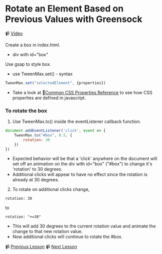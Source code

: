 # Rotate an Element Based on Previous Values with Greensock

📹 [Video](https://egghead.io/lessons/greensock-rotate-an-element-based-on-previous-values-with-greensock)

Create a box in index.html.
- div with id="box"

Use gsap to style box.
- use TweenMax.set() - syntax
```js
TweenMax.set("selectedElement", {properties})
```
- Take a look at 🤔[Common CSS Properties Reference](https://developer.mozilla.org/en-US/docs/Web/CSS/CSS_Properties_Reference) to see how CSS properties are defined in javascript.

### To rotate the box
1. Use TweenMax.to() inside the eventListener callback function.
```js
document.addEventListener('click', event => {
    TweenMax.to("#box", 0.5, {
        rotation: 30
    })
})
```
- Expected behavior will be that a 'click' anywhere on the document will set off an animation on the div with id="box" ("#box") to change it's 'rotation' to 30 degrees.
- Additional clicks will appear to have no effect since the rotation is already at 30 degrees.
2. To rotate on additional clicks change,
```
rotation: 30
```
to 
```
rotation: "+=30"
```

- This will add 30 degrees to the current rotation value and animate the change to that new rotation value.
- Now additional clicks will continue to rotate the #box.


📹 [Previous Lesson](https://egghead.io/lessons/greensock-animate-and-center-an-element-to-a-click-event-with-greensock)
📹 [Next Lesson](https://egghead.io/lessons/greensock-create-animation-steps-with-greensock-s-timeline)